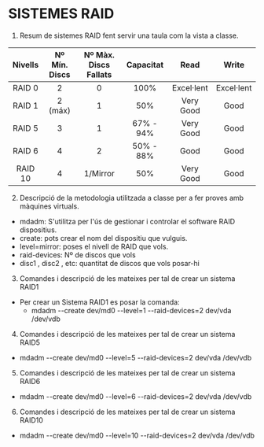 # SISTEMES RAID

1. Resum de sistemes RAID fent servir una taula com la vista a classe.

Nivells | Nº Mín. Discs | Nº Màx. Discs Fallats | Capacitat | Read | Write
:------------: | :------------: | :------------: | :------------: | :------------: | :------------: |
    RAID 0     |       2        |       0        |      100%      |   Excel·lent   |    Excel·lent 
    RAID 1     |       2 (máx)  |       1        |      50%       |   Very Good    |    Good
    RAID 5     |       3        |       1        |   67% - 94%    |   Very Good    |    Good
    RAID 6     |       4        |       2        |   50% - 88%    |     Good       |    Good
    RAID 10    |       4        |   1/Mirror     |      50%       |   Very Good    |    Good
    
2. Descripció de la metodologia utilitzada a classe per a fer proves amb màquines virtuals.
- mdadm: S'utilitza per l'ús de gestionar i controlar el software RAID dispositius.
- create: pots crear el nom del dispositiu que vulguis.
- level=mirror: poses el nivell de RAID que vols.
- raid-devices: Nº de discos que vols 
- disc1 , disc2 , etc: quantitat de discos que vols posar-hi 

3. Comandes i descripció de les mateixes per tal de crear un sistema RAID1
- Per crear un Sistema RAID1 es posar la comanda: 
    - mdadm --create dev/md0 --level=1 --raid-devices=2 dev/vda /dev/vdb

4. Comandes i descripció de les mateixes per tal de crear un sistema RAID5
- mdadm --create dev/md0 --level=5 --raid-devices=2 dev/vda /dev/vdb

5. Comandes i descripció de les mateixes per tal de crear un sistema RAID6
- mdadm --create dev/md0 --level=6 --raid-devices=2 dev/vda /dev/vdb

6. Comandes i descripció de les mateixes per tal de crear un sistema RAID10
- mdadm --create dev/md0 --level=10 --raid-devices=2 dev/vda /dev/vdb
